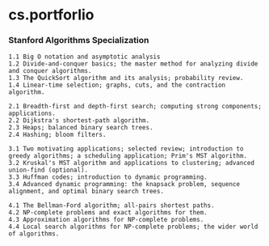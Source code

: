 # cs.portforlio

### Stanford Algorithms Specialization

	1.1 Big O notation and asymptotic analysis
	1.2 Divide-and-conquer basics; the master method for analyzing divide and conquer algorithms.
	1.3 The QuickSort algorithm and its analysis; probability review.
	1.4 Linear-time selection; graphs, cuts, and the contraction algorithm.

	2.1 Breadth-first and depth-first search; computing strong components; applications.
	2.2 Dijkstra's shortest-path algorithm.
	2.3 Heaps; balanced binary search trees.
	2.4 Hashing; bloom filters.

	3.1 Two motivating applications; selected review; introduction to greedy algorithms; a scheduling application; Prim's MST algorithm.
	3.2 Kruskal's MST algorithm and applications to clustering; advanced union-find (optional).
	3.3 Huffman codes; introduction to dynamic programming.
	3.4 Advanced dynamic programming: the knapsack problem, sequence alignment, and optimal binary search trees.

	4.1 The Bellman-Ford algorithm; all-pairs shortest paths.
	4.2 NP-complete problems and exact algorithms for them.
	4.3 Approximation algorithms for NP-complete problems.
	4.4 Local search algorithms for NP-complete problems; the wider world of algorithms.
